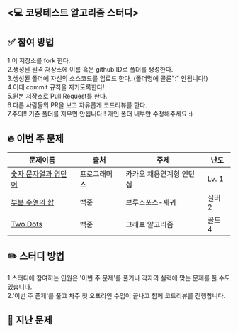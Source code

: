 ## <💻 코딩테스트 알고리즘 스터디>     
   
## ✅ 참여 방법
1.이 저장소를 fork 한다.  
2.생성된 원격 저장소에 이름 혹은 github ID로 폴더를 생성한다.  
3.생성된 폴더에 자신의 소스코드를 업로드 한다. (폴더명에 콜론":" 안됩니다!)  
4.이때 commit 규칙을 지키도록한다!  
5.원본 저장소로 Pull Request를 한다.  
6.다른 사람들의 PR을 보고 자유롭게 코드리뷰를 한다.  
7.주의!! 기존 폴더를 지우면 안됩니다!! 개인 폴더 내부만 수정해주세요 :) 



## 🔥 이번 주 문제

|**문제이름**|**출처**|**주제**|**난도**|
|------|---|---|---|
|[숫자 문자열과 영단어](https://school.programmers.co.kr/learn/courses/30/lessons/81301?language=java)|프로그래머스|카카오 채용연계형 인턴십| Lv. 1|
|[부분 수열의 합](https://www.acmicpc.net/problem/1182)|백준|브루스포스-재귀|실버 2|
|[Two Dots](https://www.acmicpc.net/problem/16929)|백준|그래프 알고리즘|골드 4|



## ✏️ 스터디 방법
1.스터디에 참여하는 인원은 '이번 주 문제'를 풀거나
각자의 실력에 맞는 문제를 풀 수도 있습니다.  
2.'이번 주 푼제'를 풀고 차주 첫 오프라인 수업이 끝나고
함께 코드리뷰를 진행합니다.
## 📔 지난 문제

